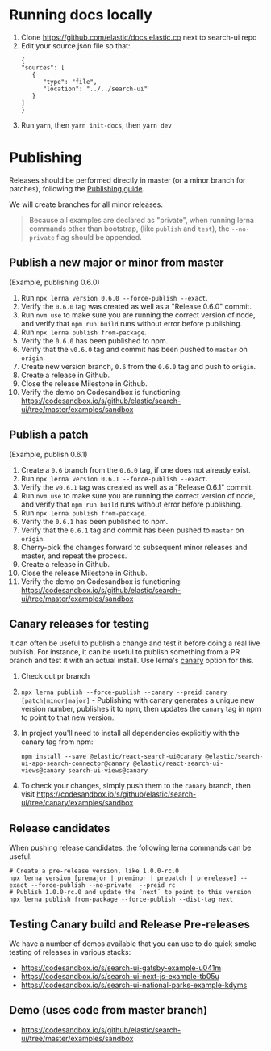 # Running docs locally

1. Clone https://github.com/elastic/docs.elastic.co next to search-ui repo
2. Edit your source.json file so that:
   ```
   {
   "sources": [
      {
         "type": "file",
         "location": "../../search-ui"
      }
   ]
   }
   ```
3. Run `yarn`, then `yarn init-docs`, then `yarn dev`

# Publishing

Releases should be performed directly in master (or a minor branch for patches), following the [Publishing guide](./PUBLISHING.md).

We will create branches for all minor releases.

> Because all examples are declared as "private", when running lerna commands other than bootstrap, (like `publish` and `test`), the `--no-private` flag should be appended.

## Publish a new major or minor from master

(Example, publishing 0.6.0)

1. Run `npx lerna version 0.6.0 --force-publish --exact`.
1. Verify the `0.6.0` tag was created as well as a "Release 0.6.0" commit.
1. Run `nvm use` to make sure you are running the correct version of node, and verify that `npm run build` runs without error before publishing.
1. Run `npx lerna publish from-package`.
1. Verify the `0.6.0` has been published to npm.
1. Verify that the `v0.6.0` tag and commit has been pushed to `master` on `origin`.
1. Create new version branch, `0.6` from the `0.6.0` tag and push to `origin`.
1. Create a release in Github.
1. Close the release Milestone in Github.
1. Verify the demo on Codesandbox is functioning: https://codesandbox.io/s/github/elastic/search-ui/tree/master/examples/sandbox

## Publish a patch

(Example, publish 0.6.1)

1. Create a `0.6` branch from the `0.6.0` tag, if one does not already exist.
1. Run `npx lerna version 0.6.1 --force-publish --exact`.
1. Verify the `v0.6.1` tag was created as well as a "Release 0.6.1" commit.
1. Run `nvm use` to make sure you are running the correct version of node, and verify that `npm run build` runs without error before publishing.
1. Run `npx lerna publish from-package`.
1. Verify the `0.6.1` has been published to npm.
1. Verify that the `0.6.1` tag and commit has been pushed to `master` on `origin`.
1. Cherry-pick the changes forward to subsequent minor releases and master, and repeat the process.
1. Create a release in Github.
1. Close the release Milestone in Github.
1. Verify the demo on Codesandbox is functioning: https://codesandbox.io/s/github/elastic/search-ui/tree/master/examples/sandbox

## Canary releases for testing

It can often be useful to publish a change and test it before doing a real live publish. For instance, it can be useful to publish something from a PR branch and test it with an actual install. Use lerna's [canary](https://github.com/lerna/lerna/tree/master/commands/publish#--canary)
option for this.

1. Check out pr branch
1. `npx lerna publish --force-publish --canary --preid canary [patch|minor|major]` - Publishing with canary generates a unique new version number, publishes it to npm, then updates the `canary` tag in npm to point to that new version.
1. In project you'll need to install all dependencies explicitly with the canary tag from npm:

   ```
   npm install --save @elastic/react-search-ui@canary @elastic/search-ui-app-search-connector@canary @elastic/react-search-ui-views@canary search-ui-views@canary
   ```

1. To check your changes, simply push them to the `canary` branch, then visit https://codesandbox.io/s/github/elastic/search-ui/tree/canary/examples/sandbox

## Release candidates

When pushing release candidates, the following lerna commands can be useful:

```
# Create a pre-release version, like 1.0.0-rc.0
npx lerna version [premajor | preminor | prepatch | prerelease] --exact --force-publish --no-private  --preid rc
# Publish 1.0.0-rc.0 and update the `next` to point to this version
npx lerna publish from-package --force-publish --dist-tag next
```

## Testing Canary build and Release Pre-releases

We have a number of demos available that you can use to do quick smoke testing of releases in various
stacks:

- https://codesandbox.io/s/search-ui-gatsby-example-u041m
- https://codesandbox.io/s/search-ui-next-js-example-tb05u
- https://codesandbox.io/s/search-ui-national-parks-example-kdyms

## Demo (uses code from master branch)

- https://codesandbox.io/s/github/elastic/search-ui/tree/master/examples/sandbox
